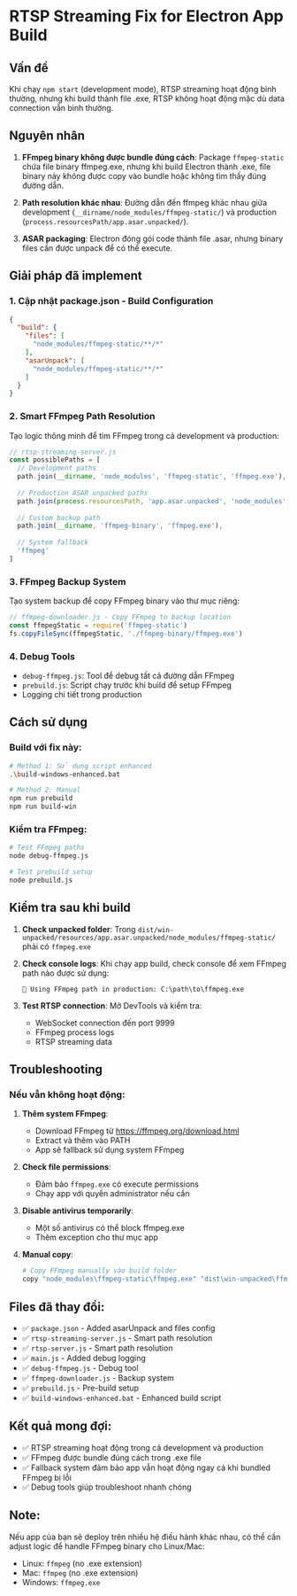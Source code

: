 # RTSP Streaming Fix for Electron App Build

## Vấn đề
Khi chạy `npm start` (development mode), RTSP streaming hoạt động bình thường, nhưng khi build thành file .exe, RTSP không hoạt động mặc dù data connection vẫn bình thường.

## Nguyên nhân
1. **FFmpeg binary không được bundle đúng cách**: Package `ffmpeg-static` chứa file binary ffmpeg.exe, nhưng khi build Electron thành .exe, file binary này không được copy vào bundle hoặc không tìm thấy đúng đường dẫn.

2. **Path resolution khác nhau**: Đường dẫn đến ffmpeg khác nhau giữa development (`__dirname/node_modules/ffmpeg-static/`) và production (`process.resourcesPath/app.asar.unpacked/`).

3. **ASAR packaging**: Electron đóng gói code thành file .asar, nhưng binary files cần được unpack để có thể execute.

## Giải pháp đã implement

### 1. Cập nhật package.json - Build Configuration
```json
{
  "build": {
    "files": [
      "node_modules/ffmpeg-static/**/*"
    ],
    "asarUnpack": [
      "node_modules/ffmpeg-static/**/*"
    ]
  }
}
```

### 2. Smart FFmpeg Path Resolution
Tạo logic thông minh để tìm FFmpeg trong cả development và production:

```javascript
// rtsp-streaming-server.js
const possiblePaths = [
  // Development paths
  path.join(__dirname, 'node_modules', 'ffmpeg-static', 'ffmpeg.exe'),
  
  // Production ASAR unpacked paths
  path.join(process.resourcesPath, 'app.asar.unpacked', 'node_modules', 'ffmpeg-static', 'ffmpeg.exe'),
  
  // Custom backup path
  path.join(__dirname, 'ffmpeg-binary', 'ffmpeg.exe'),
  
  // System fallback
  'ffmpeg'
]
```

### 3. FFmpeg Backup System
Tạo system backup để copy FFmpeg binary vào thư mục riêng:

```javascript
// ffmpeg-downloader.js - Copy FFmpeg to backup location
const ffmpegStatic = require('ffmpeg-static')
fs.copyFileSync(ffmpegStatic, './ffmpeg-binary/ffmpeg.exe')
```

### 4. Debug Tools
- `debug-ffmpeg.js`: Tool để debug tất cả đường dẫn FFmpeg
- `prebuild.js`: Script chạy trước khi build để setup FFmpeg
- Logging chi tiết trong production

## Cách sử dụng

### Build với fix này:
```bash
# Method 1: Sử dụng script enhanced
.\build-windows-enhanced.bat

# Method 2: Manual
npm run prebuild
npm run build-win
```

### Kiểm tra FFmpeg:
```bash
# Test FFmpeg paths
node debug-ffmpeg.js

# Test prebuild setup
node prebuild.js
```

## Kiểm tra sau khi build

1. **Check unpacked folder**: Trong `dist/win-unpacked/resources/app.asar.unpacked/node_modules/ffmpeg-static/` phải có `ffmpeg.exe`

2. **Check console logs**: Khi chạy app build, check console để xem FFmpeg path nào được sử dụng:
   ```
   🔧 Using FFmpeg path in production: C:\path\to\ffmpeg.exe
   ```

3. **Test RTSP connection**: Mở DevTools và kiểm tra:
   - WebSocket connection đến port 9999
   - FFmpeg process logs
   - RTSP streaming data

## Troubleshooting

### Nếu vẫn không hoạt động:

1. **Thêm system FFmpeg**:
   - Download FFmpeg từ https://ffmpeg.org/download.html
   - Extract và thêm vào PATH
   - App sẽ fallback sử dụng system FFmpeg

2. **Check file permissions**:
   - Đảm bảo `ffmpeg.exe` có execute permissions
   - Chạy app với quyền administrator nếu cần

3. **Disable antivirus temporarily**:
   - Một số antivirus có thể block ffmpeg.exe
   - Thêm exception cho thư mục app

4. **Manual copy**:
   ```bash
   # Copy FFmpeg manually vào build folder
   copy "node_modules\ffmpeg-static\ffmpeg.exe" "dist\win-unpacked\ffmpeg.exe"
   ```

## Files đã thay đổi:
- ✅ `package.json` - Added asarUnpack and files config
- ✅ `rtsp-streaming-server.js` - Smart path resolution
- ✅ `rtsp-server.js` - Smart path resolution  
- ✅ `main.js` - Added debug logging
- ✅ `debug-ffmpeg.js` - Debug tool
- ✅ `ffmpeg-downloader.js` - Backup system
- ✅ `prebuild.js` - Pre-build setup
- ✅ `build-windows-enhanced.bat` - Enhanced build script

## Kết quả mong đợi:
- ✅ RTSP streaming hoạt động trong cả development và production
- ✅ FFmpeg được bundle đúng cách trong .exe file
- ✅ Fallback system đảm bảo app vẫn hoạt động ngay cả khi bundled FFmpeg bị lỗi
- ✅ Debug tools giúp troubleshoot nhanh chóng

## Note:
Nếu app của bạn sẽ deploy trên nhiều hệ điều hành khác nhau, có thể cần adjust logic để handle FFmpeg binary cho Linux/Mac:
- Linux: `ffmpeg` (no .exe extension)
- Mac: `ffmpeg` (no .exe extension)
- Windows: `ffmpeg.exe`
